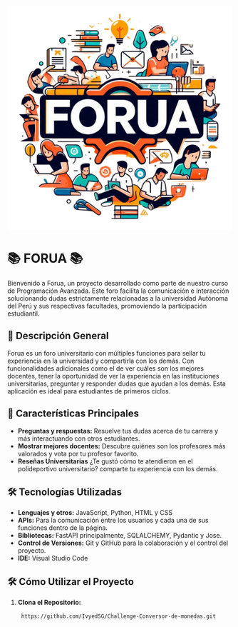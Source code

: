 <p align="center">
  <img src="./frontend/assets/img/imagen-forua.webp">
</p>

# 📚 FORUA 📚

Bienvenido a Forua, un proyecto desarrollado como parte de nuestro curso de Programación Avanzada. Este foro facilita la comunicación e interacción solucionando dudas estrictamente relacionadas a la universidad Autónoma del Perú y sus respectivas facultades, promoviendo la participación estudiantil.

## 📖 Descripción General

Forua es un foro universitario con múltiples funciones para sellar tu experiencia en la universidad y compartirla con los demás. Con funcionalidades adicionales como el de ver cuáles son los mejores docentes, tener la oportunidad de ver la experiencia en las instituciones universitarias, preguntar y responder dudas que ayudan a los demás. Esta aplicación es ideal para estudiantes de primeros ciclos.

## 🚀 Características Principales

- **Preguntas y respuestas:** Resuelve tus dudas acerca de tu carrera y más interactuando con otros estudiantes.
- **Mostrar mejores docentes:** Descubre quiénes son los profesores más valorados y vota por tu profesor favorito.
- **Reseñas Universitarias** ¿Te gustó cómo te atendieron en el polideportivo universitario? comparte tu experiencia con los demás.

## 🛠️ Tecnologías Utilizadas

- **Lenguajes y otros:** JavaScript, Python, HTML y CSS
- **APIs:** Para la comunicación entre los usuarios y cada una de sus funciones dentro de la página.
- **Bibliotecas:** FastAPI principalmente, SQLALCHEMY, Pydantic y Jose.
- **Control de Versiones:** Git y GitHub para la colaboración y el control del proyecto.
- **IDE:** Visual Studio Code

## 🛠️ Cómo Utilizar el Proyecto

1. **Clona el Repositorio:**
   ```bash
    https://github.com/IvyedSG/Challenge-Conversor-de-monedas.git